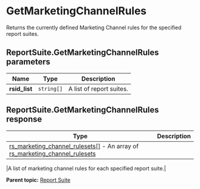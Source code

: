 # GetMarketingChannelRules

Returns the currently defined Marketing Channel rules for the specified report suites.

## ReportSuite.GetMarketingChannelRules parameters

|Name|Type|Description|
|----|----|-----------|
| **rsid_list** | `string[]` |A list of report suites.|

## ReportSuite.GetMarketingChannelRules response

|Type|Description|
|----|-----------|
|  [rs_marketing_channel_rulesets[]](../../data_types/r_rs_marketing_channel_rulesets_array.md#) - An array of [rs_marketing_channel_rulesets](../../data_types/r_rs_marketing_channel_rulesets.md#) 

 |A list of marketing channel rules for each specified report suite.|

**Parent topic:** [Report Suite](../../methods/report_suite/r_methods_reportsuite.md)

